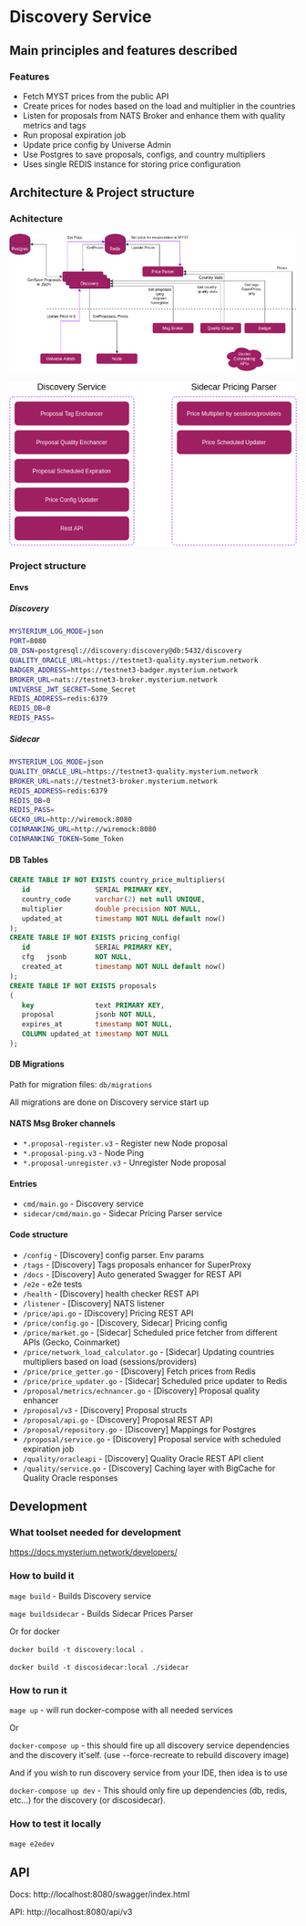 # Discovery Service

## Main principles and features described
### Features
* Fetch MYST prices from the public API
* Create prices for nodes based on the load and multiplier in the countries
* Listen for proposals from NATS Broker and enhance them with quality metrics and tags
* Run proposal expiration job
* Update price config by Universe Admin
* Use Postgres to save proposals, configs, and country multipliers
* Uses single REDIS instance for storing price configuration

## Architecture & Project structure
### Achitecture
![](/docs/architecture.png "Discovery Service Architecture")


![](/docs/service_blocks.png "Discovery Service Architecture")
### Project structure

#### Envs

##### Discovery

```bash
MYSTERIUM_LOG_MODE=json
PORT=8080
DB_DSN=postgresql://discovery:discovery@db:5432/discovery
QUALITY_ORACLE_URL=https://testnet3-quality.mysterium.network
BADGER_ADDRESS=https://testnet3-badger.mysterium.network
BROKER_URL=nats://testnet3-broker.mysterium.network
UNIVERSE_JWT_SECRET=Some_Secret
REDIS_ADDRESS=redis:6379
REDIS_DB=0
REDIS_PASS=
```

##### Sidecar

```bash
MYSTERIUM_LOG_MODE=json
QUALITY_ORACLE_URL=https://testnet3-quality.mysterium.network
BROKER_URL=nats://testnet3-broker.mysterium.network
REDIS_ADDRESS=redis:6379
REDIS_DB=0
REDIS_PASS=
GECKO_URL=http://wiremock:8080
COINRANKING_URL=http://wiremock:8080
COINRANKING_TOKEN=Some_Token
```

#### DB Tables

```sql
CREATE TABLE IF NOT EXISTS country_price_multipliers(
   id                SERIAL PRIMARY KEY,
   country_code      varchar(2) not null UNIQUE,
   multiplier        double precision NOT NULL,
   updated_at        timestamp NOT NULL default now()
);
CREATE TABLE IF NOT EXISTS pricing_config(
   id                SERIAL PRIMARY KEY,
   cfg   jsonb       NOT NULL,
   created_at        timestamp NOT NULL default now()
);
CREATE TABLE IF NOT EXISTS proposals
(
   key               text PRIMARY KEY,
   proposal          jsonb NOT NULL,
   expires_at        timestamp NOT NULL,
   COLUMN updated_at timestamp NOT NULL
);
```

#### DB Migrations

Path for migration files: `db/migrations`

All migrations are done on Discovery service start up

#### NATS Msg Broker channels

* `*.proposal-register.v3` - Register new Node proposal
* `*.proposal-ping.v3` - Node Ping
* `*.proposal-unregister.v3` - Unregister Node proposal

#### Entries

* `cmd/main.go` - Discovery service
* `sidecar/cmd/main.go` - Sidecar Pricing Parser service

#### Code structure

* `/config` - [Discovery] config parser. Env params
* `/tags` - [Discovery] Tags proposals enhancer for SuperProxy 
* `/docs` - [Discovery] Auto generated Swagger for REST API
* `/e2e` - e2e tests
* `/health` - [Discovery] health checker REST API 
* `/listener` - [Discovery] NATS listener
* `/price/api.go` - [Discovery] Pricing REST API
* `/price/config.go` - [Discovery, Sidecar] Pricing config
* `/price/market.go` - [Sidecar] Scheduled price fetcher from different APIs (Gecko, Coinmarket) 
* `/price/network_load_calculator.go` - [Sidecar] Updating countries multipliers based on load (sessions/providers)
* `/price/price_getter.go` - [Discovery] Fetch prices from Redis
* `/price/price_updater.go` - [Sidecar] Scheduled price updater to Redis
* `/proposal/metrics/echnancer.go` - [Discovery] Proposal quality enhancer
* `/proposal/v3` - [Discovery] Proposal structs
* `/proposal/api.go` - [Discovery] Proposal REST API
* `/proposal/repository.go` - [Discovery] Mappings for Postgres
* `/proposal/service.go` - [Discovery] Proposal service with scheduled expiration job
* `/quality/oracleapi` - [Discovery] Quality Oracle REST API client
* `/quality/service.go` -  [Discovery] Caching layer with BigCache for Quality Oracle responses

## Development

### What toolset needed for development

https://docs.mysterium.network/developers/

### How to build it

`mage build` - Builds Discovery service

`mage buildsidecar` - Builds Sidecar Prices Parser

Or for docker 

`docker build -t discovery:local .`

`docker build -t discosidecar:local ./sidecar`

### How to run it

`mage up` - will run docker-compose with all needed services

Or

`docker-compose up` - this should fire up all discovery service dependencies and the discovery it'self. (use --force-recreate to rebuild discovery image)

And if you wish to run discovery service from your IDE, then idea is to use

`docker-compose up dev` - This should only fire up dependencies (db, redis, etc...) for the discovery (or discosidecar).

### How to test it locally

`mage e2edev`

## API 

Docs: http://localhost:8080/swagger/index.html

API: http://localhost:8080/api/v3
